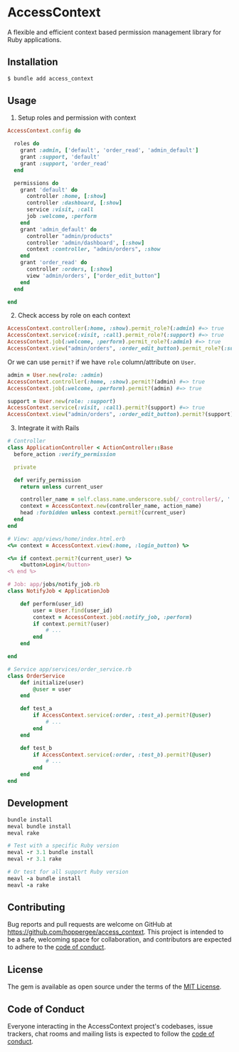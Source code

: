 # AccessContext

A flexible and efficient context based permission management library for Ruby applications.

## Installation

```ruby
$ bundle add access_context
```

## Usage

1. Setup roles and permission with context

```ruby
AccessContext.config do

  roles do
    grant :admin, ['default', 'order_read', 'admin_default']
    grant :support, 'default'
    grant :support, 'order_read'
  end

  permissions do
    grant 'default' do
      controller :home, [:show]
      controller :dashboard, [:show]
      service :visit, :call
      job :welcome, :perform
    end
    grant 'admin_default' do
      controller "admin/products"
      controller 'admin/dashboard', [:show]
      context :controller, "admin/orders", :show
    end
    grant 'order_read' do
      controller :orders, [:show]
      view 'admin/orders', ["order_edit_button"]
    end
  end

end
```

2. Check access by role on each context

```ruby
AccessContext.controller(:home, :show).permit_role?(:admin) #=> true
AccessContext.service(:visit, :call).permit_role?(:support) #=> true
AccessContext.job(:welcome, :perform).permit_role?(:admin) #=> true
AccessContext.view("admin/orders", :order_edit_button).permit_role?(:support) #=> false
```

Or we can use `permit?` if we have `role` column/attribute on `User`.

```ruby
admin = User.new(role: :admin)
AccessContext.controller(:home, :show).permit?(admin) #=> true
AccessContext.job(:welcome, :perform).permit?(admin) #=> true

support = User.new(role: :support)
AccessContext.service(:visit, :call).permit?(support) #=> true
AccessContext.view("admin/orders", :order_edit_button).permit?(support) #=> false
```

3. Integrate it with Rails 

```ruby
# Controller
class ApplicationController < ActionController::Base
  before_action :verify_permission

  private

  def verify_permission
    return unless current_user

    controller_name = self.class.name.underscore.sub(/_controller$/, '')
    context = AccessContext.new(controller_name, action_name)
    head :forbidden unless context.permit?(current_user)
  end
end

# View: app/views/home/index.html.erb
<%= context = AccessContext.view(:home, :login_button) %>

<%= if context.permit?(current_user) %>
    <button>Login</button>
<% end %>

# Job: app/jobs/notify_job.rb
class NotifyJob < ApplicationJob

    def perform(user_id)
        user = User.find(user_id)
        context = AccessContext.job(:notify_job, :perform)
        if context.permit?(user)
            # ...
        end
    end

end

# Service app/services/order_service.rb
class OrderService
    def initialize(user)
        @user = user
    end

    def test_a
        if AccessContext.service(:order, :test_a).permit?(@user)
            # ...
        end
    end

    def test_b
        if AccessContext.service(:order, :test_b).permit?(@user)
            # ...
        end
    end
end
```

## Development

```ruby
bundle install
meval bundle install
meval rake

# Test with a specific Ruby version
meval -r 3.1 bundle install
meval -r 3.1 rake

# Or test for all support Ruby version
meavl -a bundle install
meavl -a rake
```

## Contributing

Bug reports and pull requests are welcome on GitHub at https://github.com/hoppergee/access_context. This project is intended to be a safe, welcoming space for collaboration, and contributors are expected to adhere to the [code of conduct](https://github.com/hoppergee/access_context/blob/main/CODE_OF_CONDUCT.md).

## License

The gem is available as open source under the terms of the [MIT License](https://opensource.org/licenses/MIT).

## Code of Conduct

Everyone interacting in the AccessContext project's codebases, issue trackers, chat rooms and mailing lists is expected to follow the [code of conduct](https://github.com/hoppergee/access_context/blob/main/CODE_OF_CONDUCT.md).
